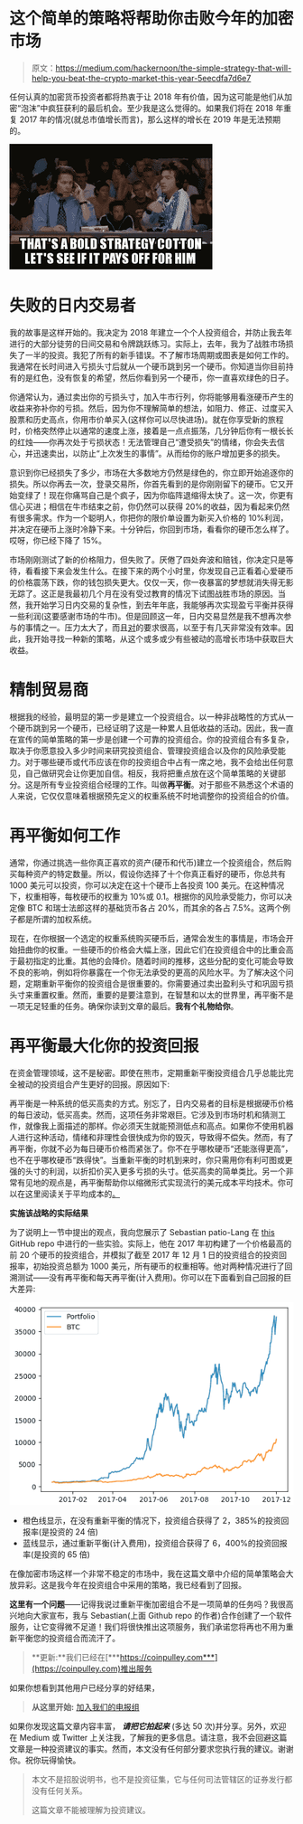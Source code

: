 # 这个简单的策略将帮助你击败今年的加密市场

> 原文：<https://medium.com/hackernoon/the-simple-strategy-that-will-help-you-beat-the-crypto-market-this-year-5eecdfa7d6e7>

任何认真的加密货币投资者都将热衷于让 2018 年有价值，因为这可能是他们从加密“泡沫”中疯狂获利的最后机会。至少我是这么觉得的。如果我们将在 2018 年重复 2017 年的情况(就总市值增长而言)，那么这样的增长在 2019 年是无法预期的。

![](img/bb929b1391cfa8df7040beefe9b7f968.png)

# **失败的日内交易者**

我的故事是这样开始的。我决定为 2018 年建立一个个人投资组合，并防止我去年进行的大部分徒劳的日间交易和令牌跳跃练习。实际上，去年，我为了战胜市场损失了一半的投资。我犯了所有的新手错误。不了解市场周期或图表是如何工作的。我通常在长时间进入亏损头寸后就从一个硬币跳到另一个硬币。你知道当你目前持有的是红色，没有恢复的希望，然后你看到另一个硬币，你一直喜欢绿色的日子。

你通常认为，通过卖出你的亏损头寸，加入牛市行列，你将能够用看涨硬币产生的收益来弥补你的亏损。然后，因为你不理解简单的想法，如阻力、修正、过度买入股票和历史高点，你用市价单买入(这样你可以尽快进场)。就在你享受新的旅程时，价格突然停止以通常的速度上涨，接着是一点点振荡，几分钟后你有一根长长的红烛——你再次处于亏损状态！无法管理自己“遭受损失”的情绪，你会失去信心，并迅速卖出，以防止“上次发生的事情”。从而给你的账户增加更多的损失。

意识到你已经损失了多少，市场在大多数地方仍然是绿色的，你立即开始追逐你的损失。所以你再去一次，登录交易所，你首先看到的是你刚刚留下的硬币。它又开始变绿了！现在你痛骂自己是个疯子，因为你临阵退缩得太快了。这一次，你更有信心买进；相信在牛市结束之前，你仍然可以获得 20%的收益，因为看起来仍然有很多需求。作为一个聪明人，你把你的限价单设置为新买入价格的 10%利润，并决定在硬币上涨时冷静下来。十分钟后，你回到市场，看看你的硬币怎么样了。哎呀，你已经下降了 15%。

市场刚刚测试了新的价格阻力，但失败了。厌倦了四处奔波和赔钱，你决定只是等待，看看接下来会发生什么。在接下来的两个小时里，你发现自己正看着心爱硬币的价格震荡下跌，你的钱包损失更大。仅仅一天，你一夜暴富的梦想就消失得无影无踪了。这正是我最初几个月在没有受过教育的情况下试图战胜市场的原因。当然，我开始学习日内交易的复杂性，到去年年底，我能够再次实现盈亏平衡并获得一些利润(这要感谢市场的牛市)。但是回顾这一年，日内交易显然是我不想再次参与的事情之一。压力太大了，而且[对](https://hackernoon.com/tagged/demanding)的要求很高，以至于有几天非常没有效率。因此，我开始寻找一种新的策略，从这个或多或少有些被动的高增长市场中获取巨大收益。

# **精制贸易商**

根据我的经验，最明显的第一步是建立一个投资组合。以一种非战略性的方式从一个硬币跳到另一个硬币，已经证明了这是一种累人且低收益的活动。因此，我一直在宣传的简单策略的第一步是创建一个可靠的投资组合。你的投资组合有多复杂，取决于你愿意投入多少时间来研究投资组合、管理投资组合以及你的风险承受能力。对于哪些硬币或代币应该在你的投资组合中占有一席之地，我不会给出任何意见，自己做研究会让你更加自信。相反，我将把重点放在这个简单策略的关键部分。这是所有专业投资组合经理的工作。叫做**再平衡**。对于那些不熟悉这个术语的人来说，它仅仅意味着根据预先定义的权重系统不时地调整你的投资组合的价值。

# **再平衡如何工作**

通常，你通过挑选一些你真正喜欢的资产(硬币和代币)建立一个投资组合，然后购买每种资产的特定数量。所以，假设你选择了十个你真正看好的硬币，你总共有 1000 美元可以投资，你可以决定在这十个硬币上各投资 100 美元。在这种情况下，权重相等，每枚硬币的权重为 10%或 0.1。根据你的风险承受能力，你可以决定像 BTC 和瑞士法郎这样的基础货币各占 20%，而其余的各占 7.5%。这两个例子都是所谓的加权系统。

现在，在你根据一个选定的权重系统购买硬币后，通常会发生的事情是，市场会开始扭曲你的权重。一些硬币的价格会大幅上涨，因此它们在投资组合中的比重会高于最初指定的比重。其他的会降价。随着时间的推移，这些分配的变化可能会导致不良的影响，例如将你暴露在一个你无法承受的更高的风险水平。为了解决这个问题，定期重新平衡你的投资组合是很重要的。你需要通过卖出盈利头寸和巩固亏损头寸来重置权重。然而，重要的是要注意到，在智慧和以太的世界里，再平衡不是一项无足轻重的任务。确保你读到文章的最后。**我有个礼物给你**。

# **再平衡最大化你的投资回报**

在资金管理领域，这不是秘密。即使在熊市，定期重新平衡投资组合几乎总能比完全被动的投资组合产生更好的回报。原因如下:

再平衡是一种系统的低买高卖的方式。别忘了，日内交易者的目标是根据硬币价格的每日波动，低买高卖。然而，这项任务非常艰巨。它涉及到市场时机和猜测工作，就像我上面描述的那样。你必须天生就能预测低点和高点。如果你不使用机器人进行这种活动，情绪和非理性会很快成为你的毁灭，导致得不偿失。然而，有了再平衡，你就不必为每日硬币价格而紧张了。你不在乎哪枚硬币“还能涨得更高”，也不在乎哪枚硬币“跌得快”。当重新平衡的时机到来时，你只需用你有利可图或更强的头寸的利润，以折扣价买入更多亏损的头寸。低买高卖的简单类比。另一个非常有见地的观点是，再平衡帮助你以缩微形式实现流行的美元成本平均技术。你可以在这里阅读关于平均成本的[。](https://en.wikipedia.org/wiki/Dollar_cost_averaging)

**实施该战略的实际结果**

为了说明上一节中提出的观点，我向您展示了 Sebastian patio-Lang 在 [this](https://github.com/perelin/crypto-portfolio-rebalancing-test/) GitHub repo 中进行的一些实验。实际上，他在 2017 年初构建了一个价格最高的前 20 个硬币的投资组合，并模拟了截至 2017 年 12 月 1 日的投资组合的投资回报率，初始投资总额为 1000 美元，所有硬币的权重相等。他对两种情况进行了回溯测试——没有再平衡和每天再平衡(计入费用)。你可以在下面看到自己回报的巨大差异:

![](img/cb84ce7f18ee9af2c349b45fb395b195.png)

*   橙色线显示，在没有重新平衡的情况下，投资组合获得了 2，385%的投资回报率(是投资的 24 倍)
*   蓝线显示，通过重新平衡(计入费用)，投资组合获得了 6，400%的投资回报率(是投资的 65 倍)

在像加密市场这样一个非常不稳定的市场中，我在这篇文章中介绍的简单策略会大放异彩。这是我今年在投资组合中采用的策略，我已经看到了回报。

**这里有一个问题**——记得我说过重新平衡加密组合不是一项简单的任务吗？我很高兴地向大家宣布，我与 Sebastian(上面 Github repo 的作者)合作创建了一个软件服务，让它变得微不足道！我们将很快推出这项服务，我们承诺您将再也不用为重新平衡您的投资组合而流汗了。

> **更新:**我们已经在[***https://coinpulley.com***](https://coinpulley.com)推出服务

如果你想看到其他用户已经分享的好结果，

> **从这里开始:** [加入我们的电报组](https://t.me/joinchat/F8XT3EqcpM_83Hq9Lmdi1Q)

如果你发现这篇文章内容丰富， ***请把它拍起来*** (多达 50 次)并分享。另外，欢迎在 Medium 或 Twitter 上关注我，了解我的更多信息。请注意，我不会回避这篇文章是一种投资建议的事实。然而，本文没有任何部分要求您执行我的建议。谢谢你。祝你玩得愉快。

> 本文不是招股说明书，也不是投资征集，它与任何司法管辖区的证券发行都没有任何关系。
> 
> 这篇文章不能被理解为投资建议。